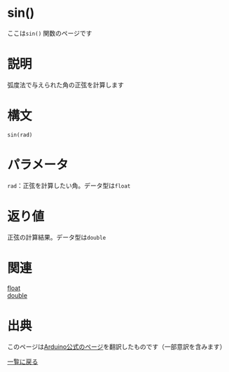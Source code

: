 # sin()

ここは`sin()` 関数のページです

# 説明

弧度法で与えられた角の正弦を計算します

# 構文

`sin(rad)`

# パラメータ

`rad`：正弦を計算したい角。データ型は`float`

# 返り値

正弦の計算結果。データ型は`double`

# 関連

[float](./../../../constant/float)  
[double](./../../../constant/double)  

# 出典

このページは[Arduino公式のページ](https://www.arduino.cc/reference/en/language/functions/trigonometry/sin/)を翻訳したものです（一部意訳を含みます）

[一覧に戻る](https://docs.nchlab.net/Arduino/ref/)  
